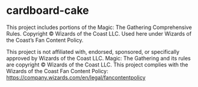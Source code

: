 # cardboard-cake

This project includes portions of the Magic: The Gathering Comprehensive Rules.
Copyright © Wizards of the Coast LLC.
Used here under Wizards of the Coast’s Fan Content Policy.

This project is not affiliated with, endorsed, sponsored, or specifically approved by Wizards of the Coast LLC.
Magic: The Gathering and its rules are copyright © Wizards of the Coast LLC.
This project complies with the Wizards of the Coast Fan Content Policy: https://company.wizards.com/en/legal/fancontentpolicy
